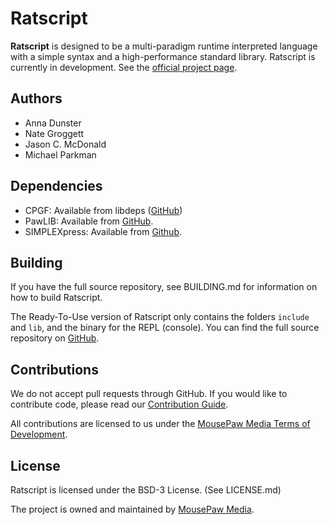 # Ratscript

**Ratscript** is designed to be a multi-paradigm runtime interpreted language
with a simple syntax and a high-performance standard library. Ratscript is
currently in development. See the [official project page][1].

## Authors

- Anna Dunster
- Nate Groggett
- Jason C. McDonald
- Michael Parkman

## Dependencies

- CPGF: Available from libdeps ([GitHub][8])
- PawLIB: Available from [GitHub][7].
- SIMPLEXpress: Available from [Github][9].

## Building

If you have the full source repository, see BUILDING.md for information
on how to build Ratscript.

The Ready-To-Use version of Ratscript only contains the folders `include`
and `lib`, and the binary for the REPL (console). You can find the full
source repository on [GitHub][5].

## Contributions

We do not accept pull requests through GitHub.
If you would like to contribute code, please read our
[Contribution Guide][2].

All contributions are licensed to us under the
[MousePaw Media Terms of Development][3].

## License

Ratscript is licensed under the BSD-3 License. (See LICENSE.md)

The project is owned and maintained by [MousePaw Media][2].

[1]: https://www.mousepawmedia.com/ratscript
[2]: https://www.mousepawmedia.com/
[3]: https://www.mousepawmedia.com/developers/contributing
[4]: https://www.mousepawmedia.com/termsofdevelopment
[5]: https://github.com/mousepawmedia/ratscript
[7]: https://github.com/mousepawmedia/pawlib
[8]: https://github.com/mousepawmedia/libdeps
[9]: https://github.com/mousepawmedia/simplexpress
